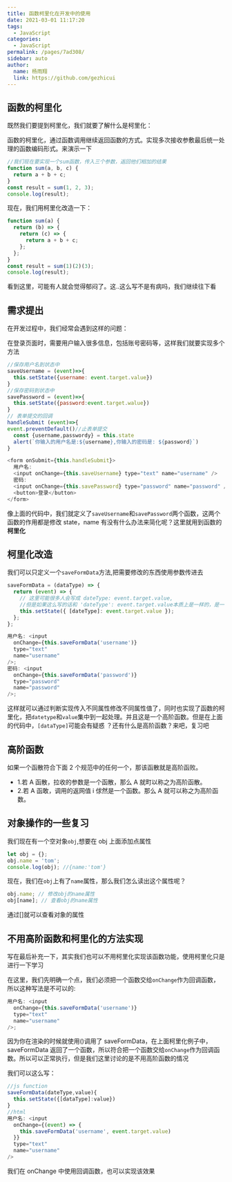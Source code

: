 ```yaml
---
title: 函数柯里化在开发中的使用
date: 2021-03-01 11:17:20
tags:
  - JavaScript
categories:
  - JavaScript
permalink: /pages/7ad308/
sidebar: auto
author:
  name: 杨雨翔
  link: https://github.com/gezhicui
---
```


## 函数的柯里化

既然我们要提到柯里化，我们就要了解什么是柯里化：

函数的柯里化，通过函数调用继续返回函数的方式。实现多次接收参敷最后统一处理的函数编码形式。来演示一下

```js
//我们现在要实现一个sum函数，传入三个参数，返回他们相加的结果
function sum(a, b, c) {
  return a + b + c;
}
const result = sum(1, 2, 3);
console.log(result);
```

现在，我们用柯里化改造一下：

```js
function sum(a) {
  return (b) => {
    return (c) => {
      return a + b + c;
    };
  };
}
const result = sum(1)(2)(3);
console.log(result);
```

看到这里，可能有人就会觉得郁闷了。这..这么写不是有病吗，我们继续往下看

## 需求提出

在开发过程中，我们经常会遇到这样的问题：

在登录页面时，需要用户输入很多信息，包括账号密码等，这样我们就要实现多个方法

```js
//保存用户名到状态中
saveUsername = (event)=>{
  this.setState({username: event.target.value})
}
//保存密码到状态中
savePassword = (event)=>{
  this.setState({password:event.target.walue})
}
// 表单提交的回调
handleSubmit (event)=>{
event.preventDefault()//止表单提交
  const {username,passwordy} = this.state
  alert(`你输入的用户名是:${username},你输入的密码是: ${password}`)
}
```

```js
<form onSubmit={this.handleSubmit}>
  用户名:
  <input onChange={this.saveUsername} type="text" name="username" />
  密码:
  <input onChange={this.savePassword} type="password" name="password" />
  <button>登录</button>
</form>
```

像上面的代码中，我们就定义了`saveUsername`和`savePassword`两个函数，这两个函数的作用都是修改 state，name 有没有什么办法来简化呢？这里就用到函数的**柯里化**

## 柯里化改造

我们可以只定义一个`saveFormData`方法,把需要修改的东西使用参数传进去

```js
saveFormData = (dataType) => {
  return (event) => {
    // 这里可能很多人会写成 dateType: event.target.value,
    //但是如果这么写的话和 'dateType': event.target.value本质上是一样的，是一个字符串，state里面就会新增{dateType：password||username}，并不是修改原来的状态。所以要加上[]
    this.setState({ [dateType]: event.target.value });
  };
};
```

```js
用户名: <input
  onChange={this.saveFormData('username')}
  type="text"
  name="username"
/>;
密码: <input
  onChange={this.saveFormData('password')}
  type="password"
  name="password"
/>;
```

这样就可以通过判断实现传入不同属性修改不同属性值了，同时也实现了函数的柯里化，把`datetype`和`value`集中到一起处理。并且这是一个高阶函数。但是在上面的代码中，`[dataType]`可能会有疑惑 ？还有什么是高阶函数？来吧，复习吧

## 高阶函数

如果一个函散符合下面 2 个规范中的任何一个，那该函散就是高阶函败。

- 1.若 A 函散，拉收的参数是一个函散，那么 A 就町以称之为高阶函散。
- 2.若 A 函敢，调用的返网值 i 俅然是一个函数。那么 A 就可以称之为高阶函数。

## 对象操作的一些复习

我们现在有一个空对象`obj`,想要在 obj 上面添加点属性

```js
let obj = {};
obj.name = 'tom';
console.log(obj); //{name:'tom'}
```

现在，我们在`obj`上有了`name`属性，那么我们怎么读出这个属性呢？

```js
obj.name; // 修改obj的name属性
obj[name]; // 查看obj的name属性
```

通过[]就可以查看对象的属性

## 不用高阶函数和柯里化的方法实现

写在最后补充一下，其实我们也可以不用柯里化实现该函数功能，使用柯里化只是进行一下学习

在这里，我们先明确一个点，我们必须把一个函数交给`onChange`作为回调函数，所以这种写法是不可以的:

```js
用户名: <input
  onChange={this.saveFormData('username')}
  type="text"
  name="username"
/>;
```

因为你在渲染的时候就使用()调用了 saveFormData，在上面柯里化例子中，saveFormData 返回了一个函数，所以符合把一个函数交给`onChange`作为回调函数。所以可以正常执行，但是我们这里讨论的是不用高阶函数的情况

我们可以这么写：

```js
//js function
saveFormData(dateType,value){
  this.setState({[dataType]:value})
}
//html
用户名: <input
  onChange={(event) => {
    this.saveFormData('username', event.target.value)
  }}
  type="text"
  name="username"
/>
```

我们在 onChange 中使用回调函数，也可以实现该效果
